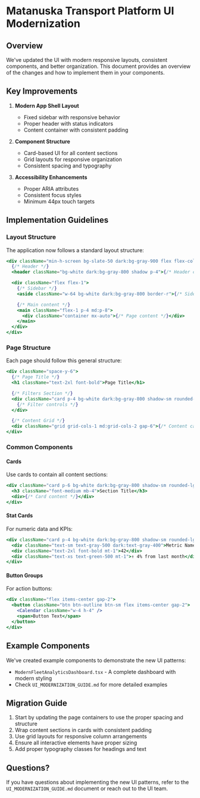 # Matanuska Transport Platform UI Modernization

## Overview

We've updated the UI with modern responsive layouts, consistent components, and better organization. This document provides an overview of the changes and how to implement them in your components.

## Key Improvements

1. **Modern App Shell Layout**
   - Fixed sidebar with responsive behavior
   - Proper header with status indicators
   - Content container with consistent padding

2. **Component Structure**
   - Card-based UI for all content sections
   - Grid layouts for responsive organization
   - Consistent spacing and typography

3. **Accessibility Enhancements**
   - Proper ARIA attributes
   - Consistent focus styles
   - Minimum 44px touch targets

## Implementation Guidelines

### Layout Structure

The application now follows a standard layout structure:

```jsx
<div className="min-h-screen bg-slate-50 dark:bg-gray-900 flex flex-col">
  {/* Header */}
  <header className="bg-white dark:bg-gray-800 shadow p-4">{/* Header content */}</header>

  <div className="flex flex-1">
    {/* Sidebar */}
    <aside className="w-64 bg-white dark:bg-gray-800 border-r">{/* Sidebar content */}</aside>

    {/* Main content */}
    <main className="flex-1 p-4 md:p-8">
      <div className="container mx-auto">{/* Page content */}</div>
    </main>
  </div>
</div>
```

### Page Structure

Each page should follow this general structure:

```jsx
<div className="space-y-6">
  {/* Page Title */}
  <h1 className="text-2xl font-bold">Page Title</h1>

  {/* Filters Section */}
  <div className="card p-4 bg-white dark:bg-gray-800 shadow-sm rounded-lg">
    {/* Filter controls */}
  </div>

  {/* Content Grid */}
  <div className="grid grid-cols-1 md:grid-cols-2 gap-6">{/* Content cards */}</div>
</div>
```

### Common Components

#### Cards

Use cards to contain all content sections:

```jsx
<div className="card p-6 bg-white dark:bg-gray-800 shadow-sm rounded-lg">
  <h3 className="font-medium mb-4">Section Title</h3>
  <div>{/* Card content */}</div>
</div>
```

#### Stat Cards

For numeric data and KPIs:

```jsx
<div className="card p-4 bg-white dark:bg-gray-800 shadow-sm rounded-lg">
  <div className="text-sm text-gray-500 dark:text-gray-400">Metric Name</div>
  <div className="text-2xl font-bold mt-1">42</div>
  <div className="text-xs text-green-500 mt-1">↑ 4% from last month</div>
</div>
```

#### Button Groups

For action buttons:

```jsx
<div className="flex items-center gap-2">
  <button className="btn btn-outline btn-sm flex items-center gap-2">
    <Calendar className="w-4 h-4" />
    <span>Button Text</span>
  </button>
</div>
```

## Example Components

We've created example components to demonstrate the new UI patterns:

- `ModernFleetAnalyticsDashboard.tsx` - A complete dashboard with modern styling
- Check `UI_MODERNIZATION_GUIDE.md` for more detailed examples

## Migration Guide

1. Start by updating the page containers to use the proper spacing and structure
2. Wrap content sections in cards with consistent padding
3. Use grid layouts for responsive column arrangements
4. Ensure all interactive elements have proper sizing
5. Add proper typography classes for headings and text

## Questions?

If you have questions about implementing the new UI patterns, refer to the `UI_MODERNIZATION_GUIDE.md` document or reach out to the UI team.
